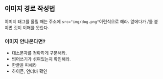 
## 이미지 경로 작성법 

이미지 태그를 올릴 때는 주소에 `src="img/dog.png"`이런식으로 해라. 
앞에다가 /를 붙이면 깃이 이해를 못한다.


### 이미지 안나온다면?

- 대소문자를 정확하게 구분해라. 
- 띄어쓰기가 섞여있는지 확인해라.
- 한글을 피해라
- 하이픈, 언더바 확인


